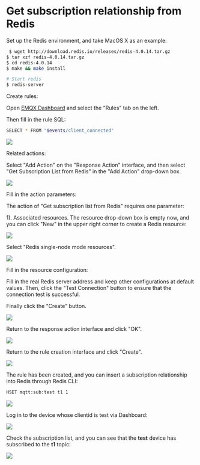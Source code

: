 # Get subscription relationship from  Redis

Set up the Redis environment, and take MacOS X as an example:

```bash
 $ wget http://download.redis.io/releases/redis-4.0.14.tar.gz
$ tar xzf redis-4.0.14.tar.gz
$ cd redis-4.0.14
$ make && make install

# Start redis
$ redis-server
```

Create rules:

Open [EMQX Dashboard](http://127.0.0.1:18083/#/rules) and select the "Rules" tab on the left.

Then fill in the rule SQL:

```bash
SELECT * FROM "$events/client_connected"
```

![](./assets/rule-engine/redis_sub_1.png)

Related actions:

Select "Add Action" on the "Response Action" interface, and then select "Get Subscription List from Redis" in the "Add Action" drop-down box.

![](./assets/rule-engine/redis_sub_2.png)

Fill in the action parameters:

The action of "Get subscription list from Redis" requires one parameter:

1). Associated resources. The resource drop-down box is empty now, and you can click "New" in the upper right corner to create a Redis resource:

![](./assets/rule-engine/redis_sub_3.png)

Select "Redis single-node mode resources".

![](./assets/rule-engine/offline_msg_4.png)

Fill in the resource configuration:

Fill in the real Redis server address and keep other configurations at default values. Then, click the "Test Connection" button to ensure that the connection test is successful.

Finally click the "Create" button.

![](./assets/rule-engine/redis_sub_5.png)

Return to the response action interface and click "OK".

![](./assets/rule-engine/redis_sub_6.png)

Return to the rule creation interface and click "Create".

![](./assets/rule-engine/redis_sub_7.png)

The rule has been created, and you can insert a subscription relationship into Redis through  Redis CLI:

```bash
HSET mqtt:sub:test t1 1
```

![](./assets/rule-engine/redis_sub_8.png)

Log in to the device whose clientid is test via Dashboard:

![](./assets/rule-engine/redis_sub_9.png)

Check the subscription list, and you can see that the **test** device has subscribed to the **t1** topic:

![](./assets/rule-engine/redis_sub_10.png)

